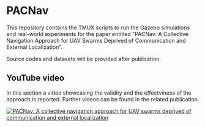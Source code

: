 # PACNav
This repository contains the TMUX scripts to run the Gazebo simulations and real-world experiments for the paper entitled "PACNav: A Collective Navigation Approach for UAV Swarms Deprived of Communication and External Localization".

Source codes and datasets will be provided after publication.

YouTube video
--------------

In this section a video showcasing the validity and the effectviness of the approach is reported. Further videos can be found in the related publication. 

[![PACNav: A collective navigation approach for UAV swarms deprived of communication and external localization](https://github.com/ctu-mrs/pacnav/wiki/img/img_bio_22.png)](https://youtu.be/Cpuqx7Imrz4 "PACNav: A collective navigation approach for UAV swarms deprived of communication and external localization")

